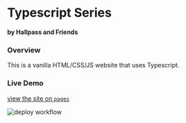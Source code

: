# Typescript Series
**by Hallpass and Friends**

### Overview
This is a vanilla HTML/CSS/JS website that uses Typescript.  

### Live Demo
[view the site on `pages`](https://rbanning.github.io/typescript-series-basic-website/)

![deploy workflow](https://github.com/rbanning/typescript-series-basic-website/actions/workflows/deploy.yml/badge.svg)